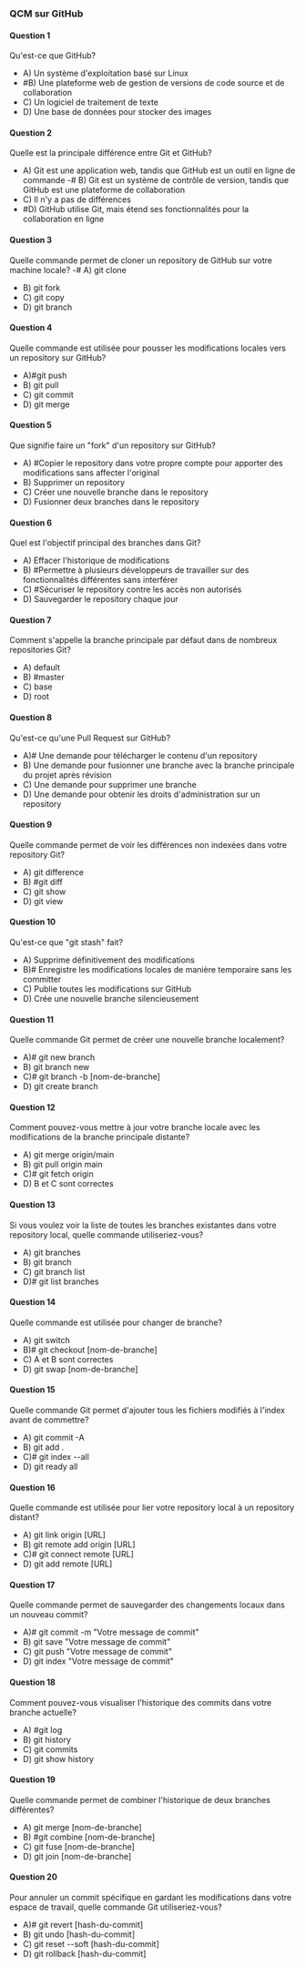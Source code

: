 ### QCM sur GitHub

#### Question 1
Qu'est-ce que GitHub?
- A) Un système d'exploitation basé sur Linux
- #B) Une plateforme web de gestion de versions de code source et de collaboration
- C) Un logiciel de traitement de texte
- D) Une base de données pour stocker des images

#### Question 2
Quelle est la principale différence entre Git et GitHub?
- A) Git est une application web, tandis que GitHub est un outil en ligne de commande
-# B) Git est un système de contrôle de version, tandis que GitHub est une plateforme de collaboration
- C) Il n'y a pas de différences
- #D) GitHub utilise Git, mais étend ses fonctionnalités pour la collaboration en ligne

#### Question 3
Quelle commande permet de cloner un repository de GitHub sur votre machine locale?
-# A) git clone
- B) git fork
- C) git copy
- D) git branch

#### Question 4
Quelle commande est utilisée pour pousser les modifications locales vers un repository sur GitHub?
- A)#git push
- B) git pull
- C) git commit
- D) git merge

#### Question 5
Que signifie faire un "fork" d'un repository sur GitHub?
- A) #Copier le repository dans votre propre compte pour apporter des modifications sans affecter l'original
- B) Supprimer un repository
- C) Créer une nouvelle branche dans le repository
- D) Fusionner deux branches dans le repository

#### Question 6
Quel est l'objectif principal des branches dans Git?
- A) Effacer l'historique de modifications
- B) #Permettre à plusieurs développeurs de travailler sur des fonctionnalités différentes sans interférer
- C) #Sécuriser le repository contre les accès non autorisés
- D) Sauvegarder le repository chaque jour

#### Question 7
Comment s'appelle la branche principale par défaut dans de nombreux repositories Git?
- A) default
- B) #master
- C) base
- D) root

#### Question 8
Qu'est-ce qu'une Pull Request sur GitHub?
- A)# Une demande pour télécharger le contenu d'un repository
- B) Une demande pour fusionner une branche avec la branche principale du projet après révision
- C) Une demande pour supprimer une branche
- D) Une demande pour obtenir les droits d'administration sur un repository

#### Question 9
Quelle commande permet de voir les différences non indexées dans votre repository Git?
- A) git difference
- B) #git diff
- C) git show
- D) git view

#### Question 10
Qu'est-ce que "git stash" fait?
- A) Supprime définitivement des modifications
- B)# Enregistre les modifications locales de manière temporaire sans les committer
- C) Publie toutes les modifications sur GitHub
- D) Crée une nouvelle branche silencieusement

#### Question 11
Quelle commande Git permet de créer une nouvelle branche localement?
- A)# git new branch
- B) git branch new
- C)# git branch -b [nom-de-branche]
- D) git create branch

#### Question 12
Comment pouvez-vous mettre à jour votre branche locale avec les modifications de la branche principale distante?
- A) git merge origin/main
- B) git pull origin main
- C)# git fetch origin
- D) B et C sont correctes

#### Question 13
Si vous voulez voir la liste de toutes les branches existantes dans votre repository local, quelle commande utiliseriez-vous?
- A) git branches
- B) git branch
- C) git branch list
- D)# git list branches

#### Question 14
Quelle commande est utilisée pour changer de branche?
- A) git switch
- B)# git checkout [nom-de-branche]
- C) A et B sont correctes
- D) git swap [nom-de-branche]

#### Question 15
Quelle commande Git permet d'ajouter tous les fichiers modifiés à l'index avant de commettre?
- A) git commit -A
- B) git add .
- C)# git index --all
- D) git ready all

#### Question 16
Quelle commande est utilisée pour lier votre repository local à un repository distant?
- A) git link origin [URL]
- B) git remote add origin [URL]
- C)# git connect remote [URL]
- D) git add remote [URL]

#### Question 17
Quelle commande permet de sauvegarder des changements locaux dans un nouveau commit?
- A)# git commit -m "Votre message de commit"
- B) git save "Votre message de commit"
- C) git push "Votre message de commit"
- D) git index "Votre message de commit"

#### Question 18
Comment pouvez-vous visualiser l'historique des commits dans votre branche actuelle?
- A) #git log
- B) git history
- C) git commits
- D) git show history

#### Question 19
Quelle commande permet de combiner l'historique de deux branches différentes?
- A) git merge [nom-de-branche]
- B) #git combine [nom-de-branche]
- C) git fuse [nom-de-branche]
- D) git join [nom-de-branche]

#### Question 20
Pour annuler un commit spécifique en gardant les modifications dans votre espace de travail, quelle commande Git utiliseriez-vous?
- A)# git revert [hash-du-commit]
- B) git undo [hash-du-commit]
- C) git reset --soft [hash-du-commit]
- D) git rollback [hash-du-commit]


